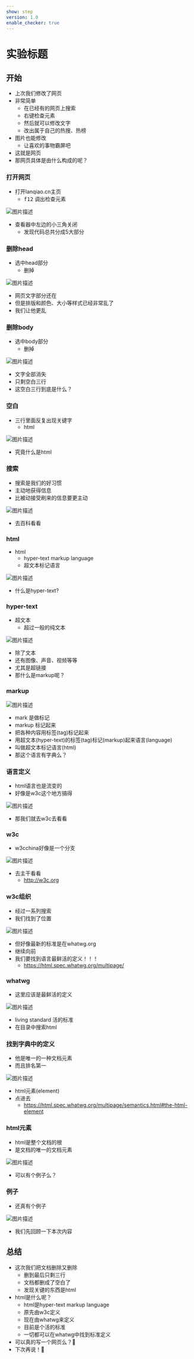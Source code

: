 ```yaml
---
show: step
version: 1.0
enable_checker: true
---
```


# 实验标题

## 开始

- 上次我们修改了网页
- 非常简单
	- 在已经有的网页上搜索
	- 右键检查元素
	- 然后就可以修改文字
	- 改出属于自己的热搜、热榜
- 图片也能修改
	- 让喜欢的事物霸屏吧
- 这就是网页
- 那网页具体是由什么构成的呢？

### 打开网页

- 打开lanqiao.cn主页
	- <kbd>f12</kbd> 调出检查元素

![图片描述](https://doc.shiyanlou.com/courses/uid1190679-20220907-1662553835083)

- 查看器中左边的小三角关闭
	- 发现代码总共分成5大部分

### 删除head

- 选中head部分
	- 删掉

![图片描述](https://doc.shiyanlou.com/courses/uid1190679-20220907-1662554142127)

- 网页文字部分还在
- 但是排版和颜色、大小等样式已经非常乱了
- 我们让他更乱

### 删除body

- 选中body部分
	- 删掉

![图片描述](https://doc.shiyanlou.com/courses/uid1190679-20220907-1662554212919)

- 文字全部消失
- 只剩空白三行
- 这空白三行到底是什么？

### 空白

- 三行里面反复出现关键字
	- html

![图片描述](https://doc.shiyanlou.com/courses/uid1190679-20220907-1662554247328)

- 究竟什么是html

### 搜索

- 搜索是我们的好习惯
- 主动地获得信息
- 比被动接受刷来的信息要更主动

![图片描述](https://doc.shiyanlou.com/courses/uid1190679-20220907-1662554314859)

- 去百科看看

### html

- html
	- hyper-text markup language
	- 超文本标记语言

![图片描述](https://doc.shiyanlou.com/courses/uid1190679-20220907-1662554387971)

- 什么是hyper-text?

### hyper-text

- 超文本
	- 超过一般的纯文本

![图片描述](https://doc.shiyanlou.com/courses/uid1190679-20220907-1662554457749)

- 除了文本
- 还有图像、声音、视频等等
- 尤其是超链接
- 那什么是markup呢？

### markup

![图片描述](https://doc.shiyanlou.com/courses/uid1190679-20220907-1662554625289)

- mark 是做标记
- markup 标记起来
- 把各种内容用标签(tag)标记起来
- 用超文本(hyper-text)的标签(tag)标记(markup)起来语言(language)
- 叫做超文本标记语言(html)
- 那这个语言有字典么？

### 语言定义

- html语言也是流变的
- 好像是w3c这个地方搞得

![图片描述](https://doc.shiyanlou.com/courses/uid1190679-20220907-1662554833450)

- 那我们就去w3c去看看

### w3c

- w3cchina好像是一个分支

![图片描述](https://doc.shiyanlou.com/courses/uid1190679-20220907-1662553849958)

- 去主干看看
	- <http://w3c.org>

### w3c组织

- 经过一系列搜索
- 我们找到了位置

![图片描述](https://doc.shiyanlou.com/courses/uid1190679-20220907-1662553862339)

- 但好像最新的标准是在whatwg.org
- 继续向前
- 我们要找到语言最鲜活的定义！！！
	- <https://html.spec.whatwg.org/multipage/>

### whatwg

- 这里应该是最鲜活的定义

![图片描述](https://doc.shiyanlou.com/courses/uid1190679-20220907-1662555408428)

- living standard 活的标准
- 在目录中搜索html

### 找到字典中的定义

- 他是唯一的一种文档元素
- 而且排名第一

![图片描述](https://doc.shiyanlou.com/courses/uid1190679-20220907-1662555755700)

- html元素(element)
- 点进去
	- <https://html.spec.whatwg.org/multipage/semantics.html#the-html-element>

### html元素

- html是整个文档的根
- 是文档的唯一的文档元素

![图片描述](https://doc.shiyanlou.com/courses/uid1190679-20220907-1662556293622)

- 可以有个例子么？

### 例子

- 还真有个例子

![图片描述](https://doc.shiyanlou.com/courses/uid1190679-20220907-1662556513784)

- 我们先回顾一下本次内容

## 总结

- 这次我们把文档删除又删除
	- 删到最后只剩三行
	- 文档都删成了空白了
	- 发现关键的东西是html
- html是什么呢？
	- html是hyper-text markup language
	- 原先由w3c定义
	- 现在由whatwg来定义
	- 目前是个活的标准
	- 一切都可以在whatwg中找到标准定义
- 可以真的写一个网页么？🤔
- 下次再说！👋
